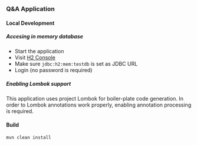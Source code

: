 ### Q&A Application

#### Local Development

##### Accesing in memory database

- Start the application
- Visit [H2 Console](http://localhost:8080/h2-console)
- Make sure `jdbc:h2:mem:testdb` is set as JDBC URL
- Login (no password is required)

##### Enabling Lombok support

This application uses project Lombok for boiler-plate code generation. In order to Lombok annotations work properly, enabling annotation processing is required.

#### Build

`mvn clean install`